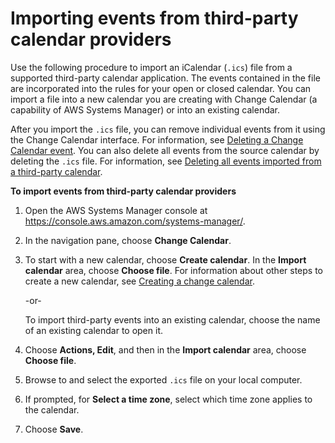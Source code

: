 # Importing events from third\-party calendar providers<a name="change-calendar-import"></a>

Use the following procedure to import an iCalendar \(`.ics`\) file from a supported third\-party calendar application\. The events contained in the file are incorporated into the rules for your open or closed calendar\. You can import a file into a new calendar you are creating with Change Calendar \(a capability of AWS Systems Manager\) or into an existing calendar\.

After you import the `.ics` file, you can remove individual events from it using the Change Calendar interface\. For information, see [Deleting a Change Calendar event](change-calendar-delete-event.md)\. You can also delete all events from the source calendar by deleting the `.ics` file\. For information, see [Deleting all events imported from a third\-party calendar](change-calendar-delete-ics.md)\.

**To import events from third\-party calendar providers**

1. Open the AWS Systems Manager console at [https://console\.aws\.amazon\.com/systems\-manager/](https://console.aws.amazon.com/systems-manager/)\.

1. In the navigation pane, choose **Change Calendar**\.

1. To start with a new calendar, choose **Create calendar**\. In the **Import calendar** area, choose **Choose file**\. For information about other steps to create a new calendar, see [Creating a change calendar](change-calendar-create.md)\.

   \-or\-

   To import third\-party events into an existing calendar, choose the name of an existing calendar to open it\.

1. Choose **Actions, Edit**, and then in the **Import calendar** area, choose **Choose file**\.

1. Browse to and select the exported `.ics` file on your local computer\.

1. If prompted, for **Select a time zone**, select which time zone applies to the calendar\.

1. Choose **Save**\.